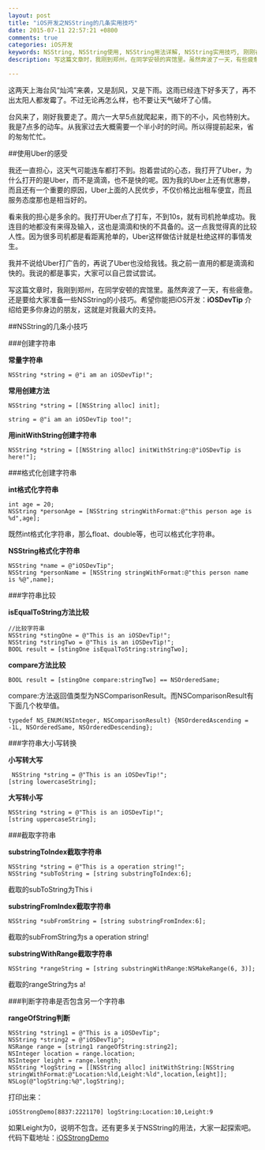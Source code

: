 ```yaml
---
layout: post
title: "iOS开发之NSString的几条实用技巧"
date: 2015-07-11 22:57:21 +0800
comments: true
categories: iOS开发
keywords: NSString, NSString使用, NSString用法详解, NSString实用技巧, 刚刚在线
description: 写这篇文章时，我刚到郑州，在同学安顿的宾馆里。虽然奔波了一天，有些疲惫。还是要给大家准备一些NSString的小技巧。希望你能把iOS开发：iOSDevTip。介绍给更多你身边的朋友，这就是对我最大的支持。

---
```


这两天上海台风“灿鸿”来袭，又是刮风，又是下雨。这雨已经连下好多天了，再不出太阳人都发霉了。不过无论再怎么样，也不要让天气破坏了心情。

台风来了，刚好我要走了。周六一大早5点就爬起来，雨下的不小，风也特别大。我是7点多的动车。从我家过去大概需要一个半小时的时间。所以得提前起来，省的匆匆忙忙。

##使用Uber的感受

我还一直担心，这天气可能连车都打不到。抱着尝试的心态，我打开了Uber，为什么打开的是Uber，而不是滴滴，也不是快的呢。因为我的Uber上还有优惠劵，而且还有一个重要的原因，Uber上面的人民优步，不仅价格比出租车便宜，而且服务态度那也是相当好的。

看来我的担心是多余的。我打开Uber点了打车，不到10s，就有司机抢单成功。我连目的地都没有来得及输入，这也是滴滴和快的不具备的。这一点我觉得真的比较人性。因为很多司机都是看距离抢单的，Uber这样做估计就是杜绝这样的事情发生。

我并不说给Uber打广告的，再说了Uber也没给我钱。我之前一直用的都是滴滴和快的。我说的都是事实，大家可以自己尝试尝试。

写这篇文章时，我刚到郑州，在同学安顿的宾馆里。虽然奔波了一天，有些疲惫。还是要给大家准备一些NSString的小技巧。希望你能把iOS开发：**iOSDevTip** 介绍给更多你身边的朋友，这就是对我最大的支持。

##NSString的几条小技巧

###创建字符串

**常量字符串**

	NSString *string = @"i am an iOSDevTip!";

**常用创建方法**
	
	NSString *string = [[NSString alloc] init];
 
	string = @"i am an iOSDevTip too!";
	
	
**用initWithString创建字符串**

	NSString *string = [[NSString alloc] initWithString:@"iOSDevTip is here!"];

###格式化创建字符串

**int格式化字符串**
	
	int age = 20;
    NSString *personAge = [NSString stringWithFormat:@"this person age is %d",age];

既然int格式化字符串，那么float、double等，也可以格式化字符串。

**NSString格式化字符串**
  
    NSString *name = @"iOSDevTip";
    NSString *personName = [NSString stringWithFormat:@"this person name is %@",name];

###字符串比较

**isEqualToString方法比较**

	//比较字符串
    NSString *stingOne = @"This is an iOSDevTip!";
    NSString *stringTwo = @"This is an iOSDevTip!";
    BOOL result = [stingOne isEqualToString:stringTwo];

**compare方法比较**

	BOOL result = [stingOne compare:stringTwo] == NSOrderedSame;

compare:方法返回值类型为NSComparisonResult。而NSComparisonResult有下面几个枚举值。

	typedef NS_ENUM(NSInteger, NSComparisonResult) {NSOrderedAscending = -1L, NSOrderedSame, NSOrderedDescending};

###字符串大小写转换

**小写转大写**

	 NSString *string = @"This is an iOSDevTip!";
    [string lowercaseString];

**大写转小写**

	NSString *string = @"This is an iOSDevTip!";
	[string uppercaseString];
	
###截取字符串

**substringToIndex截取字符串**

	NSString *string = @"This is a operation string!";
    NSString *subToString = [string substringToIndex:6];
    
截取的subToString为This i

**substringFromIndex截取字符串**

    NSString *subFromString = [string substringFromIndex:6];

截取的subFromString为s a operation string!


**substringWithRange截取字符串**    
    
    NSString *rangeString = [string substringWithRange:NSMakeRange(6, 3)];

截取的rangeString为s a!

###判断字符串是否包含另一个字符串

**rangeOfString判断**	
	
    NSString *string1 = @"This is a iOSDevTip";
    NSString *string2 = @"iOSDevTip";
    NSRange range = [string1 rangeOfString:string2];
    NSInteger location = range.location;
    NSInteger leight = range.length;
    NSString *logString = [[NSString alloc] initWithString:[NSString stringWithFormat:@"Location:%ld,Leight:%ld",location,leight]];
    NSLog(@"logString:%@",logString);

打印出来：

	iOSStrongDemo[8837:2221170] logString:Location:10,Leight:9

如果Leight为0，说明不包含。还有更多关于NSString的用法，大家一起探索吧。代码下载地址：[iOSStrongDemo](https://github.com/worldligang/iOSStrongDemo)

